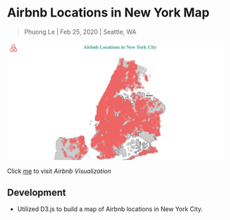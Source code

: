 # Airbnb Locations in New York Map
> Phuong Le | Feb 25, 2020 | Seattle, WA

![Home Page 1](./readme.png)

Click [me](https://lekhacminhphuong.github.io/Airbnb-Visualization/) to visit _Airbnb Visualization_

## Development
- Utilized D3.js to build a map of Airbnb locations in New York City.


